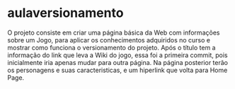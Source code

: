 # aulaversionamento
O projeto consiste em criar uma página básica da Web com informações sobre um Jogo, para aplicar os conhecimentos adquiridos no curso 
e mostrar como funciona o versionamento do projeto.
Após o título tem a informação do link que leva a Wiki do jogo, essa foi a primeira commit, pois inicialmente iria apenas mudar para outra página.
Na página posterior terão os personagens e suas caracteristicas, e um hiperlink que volta para Home Page.
